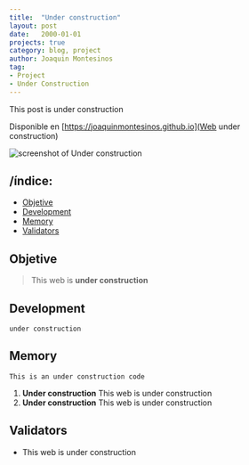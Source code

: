 ```yaml
---
title:  "Under construction"
layout: post
date:   2000-01-01
projects: true
category: blog, project
author: Joaquin Montesinos
tag:
- Project
- Under Construction
---
```


This post is under construction

Disponible en [https://joaquinmontesinos.github.io](Web under construction)  

![screenshot of Under construction]({{site.baseurl}}/assets/images/posts/underconstruction.png)

## /índice:
- [Objetive](#Objetive)
- [Development](#Development)
- [Memory](#Memory)
- [Validators](#Validators)

## Objetive

> This web is **under construction**  

## Development

 `under construction` 

## Memory

```
This is an under construction code
```
 
1. **Under construction**
This web is under construction
2. **Under construction**
This web is under construction


## Validators

- This web is under construction
